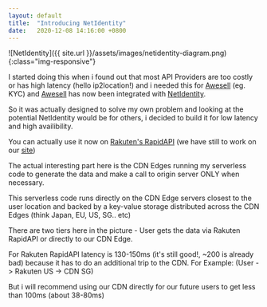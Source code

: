 ```yaml
---
layout: default
title:  "Introducing NetIdentity"
date:   2020-12-08 14:16:00 +0800
---
```


![NetIdentity]({{ site.url }}/assets/images/netidentity-diagram.png){:class="img-responsive"}

I started doing this when i found out that most API Providers are too costly or has high latency (hello ip2location!) and i needed this for [Awesell](https://awesell.com) (eg. KYC) and [Awesell](https://awesell.com) has now been integrated with [NetIdentity](https://netidentity.io). 

So it was actually designed to solve my own problem and looking at the potential NetIdentity would be for others, i decided to build it for low latency and high availibility.

You can actually use it now on [Rakuten's RapidAPI](https://english.api.rakuten.net/netidentity-netidentity-default/api/netidentity1) (we have still to work on our [site](https://netidentity.io))

The actual interesting part here is the CDN Edges running my serverless code to generate the data and make a call to origin server ONLY when necessary.

This serverless code runs directly on the CDN Edge servers closest to the user location and backed by a key-value storage distributed across the CDN Edges (think Japan, EU, US, SG.. etc)

There are two tiers here in the picture - User gets the data via Rakuten RapidAPI or directly to our CDN Edge.

For Rakuten RapidAPI latency is 130-150ms (it's still good!, ~200 is already bad) because it has to do an additional trip to the CDN. For Example: (User -> Rakuten US -> CDN SG)

But i will recommend using our CDN directly for our future users to get less than 100ms (about 38-80ms)
